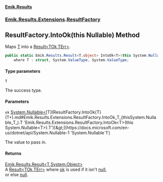 #### [Emik.Results](index.md 'index')
### [Emik.Results.Extensions](Emik.Results.Extensions.md 'Emik.Results.Extensions').[ResultFactory](ResultFactory.md 'Emik.Results.Extensions.ResultFactory')

## ResultFactory.IntoOk<T>(this Nullable<T>) Method

Maps [T](ResultFactory.IntoOk{T}(T+).md#Emik.Results.Extensions.ResultFactory.IntoOk_T_(thisSystem.Nullable_T_).T 'Emik.Results.Extensions.ResultFactory.IntoOk<T>(this System.Nullable<T>).T') into a [Result&lt;TOk,TErr&gt;](Result{TOk,TErr}.md 'Emik.Results.Result<TOk,TErr>').

```csharp
public static Emik.Results.Result<T,object> IntoOk<T>(this System.Nullable<T> ok)
    where T : struct, System.ValueType, System.ValueType;
```
#### Type parameters

<a name='Emik.Results.Extensions.ResultFactory.IntoOk_T_(thisSystem.Nullable_T_).T'></a>

`T`

The success type.
#### Parameters

<a name='Emik.Results.Extensions.ResultFactory.IntoOk_T_(thisSystem.Nullable_T_).ok'></a>

`ok` [System.Nullable&lt;](https://docs.microsoft.com/en-us/dotnet/api/System.Nullable-1 'System.Nullable`1')[T](ResultFactory.IntoOk{T}(T+).md#Emik.Results.Extensions.ResultFactory.IntoOk_T_(thisSystem.Nullable_T_).T 'Emik.Results.Extensions.ResultFactory.IntoOk<T>(this System.Nullable<T>).T')[&gt;](https://docs.microsoft.com/en-us/dotnet/api/System.Nullable-1 'System.Nullable`1')

The value to pass in.

#### Returns
[Emik.Results.Result&lt;](Result{TOk,TErr}.md 'Emik.Results.Result<TOk,TErr>')[T](ResultFactory.IntoOk{T}(T+).md#Emik.Results.Extensions.ResultFactory.IntoOk_T_(thisSystem.Nullable_T_).T 'Emik.Results.Extensions.ResultFactory.IntoOk<T>(this System.Nullable<T>).T')[,](Result{TOk,TErr}.md 'Emik.Results.Result<TOk,TErr>')[System.Object](https://docs.microsoft.com/en-us/dotnet/api/System.Object 'System.Object')[&gt;](Result{TOk,TErr}.md 'Emik.Results.Result<TOk,TErr>')  
A [Result&lt;TOk,TErr&gt;](Result{TOk,TErr}.md 'Emik.Results.Result<TOk,TErr>') where [ok](ResultFactory.IntoOk{T}(T+).md#Emik.Results.Extensions.ResultFactory.IntoOk_T_(thisSystem.Nullable_T_).ok 'Emik.Results.Extensions.ResultFactory.IntoOk<T>(this System.Nullable<T>).ok') is used if it isn't [null](https://docs.microsoft.com/en-us/dotnet/csharp/language-reference/keywords/null 'https://docs.microsoft.com/en-us/dotnet/csharp/language-reference/keywords/null'),  
or else [null](https://docs.microsoft.com/en-us/dotnet/csharp/language-reference/keywords/null 'https://docs.microsoft.com/en-us/dotnet/csharp/language-reference/keywords/null').